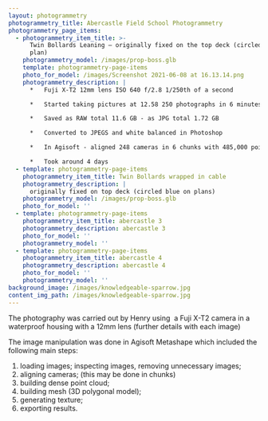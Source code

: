 ```yaml
---
layout: photogrammetry
photogrammetry_title: Abercastle Field School Photogrammetry
photogrammetry_page_items:
  - photogrammetry_item_title: >-
      Twin Bollards Leaning – originally fixed on the top deck (circled blue on
      plan)
    photogrammetry_model: /images/prop-boss.glb
    template: photogrammetry-page-items
    photo_for_model: /images/Screenshot 2021-06-08 at 16.13.14.png
    photogrammetry_description: |
      *   Fuji X-T2 12mm lens ISO 640 f/2.8 1/250th of a second

      *   Started taking pictures at 12.58 250 photographs in 6 minutes

      *   Saved as RAW total 11.6 GB - as JPG total 1.72 GB

      *   Converted to JPEGS and white balanced in Photoshop

      *   In Agisoft - aligned 248 cameras in 6 chunks with 485,000 points

      *   Took around 4 days
  - template: photogrammetry-page-items
    photogrammetry_item_title: Twin Bollards wrapped in cable
    photogrammetry_description: |
      originally fixed on top deck (circled blue on plans)
    photogrammetry_model: /images/prop-boss.glb
    photo_for_model: ''
  - template: photogrammetry-page-items
    photogrammetry_item_title: abercastle 3
    photogrammetry_description: abercastle 3
    photo_for_model: ''
    photogrammetry_model: ''
  - template: photogrammetry-page-items
    photogrammetry_item_title: abercastle 4
    photogrammetry_description: abercastle 4
    photo_for_model: ''
    photogrammetry_model: ''
background_image: /images/knowledgeable-sparrow.jpg
content_img_path: /images/knowledgeable-sparrow.jpg
---
```

The photography was carried out by Henry using  a Fuji X-T2 camera in a waterproof housing with a 12mm lens (further details with each image)

The image manipulation was done in Agisoft Metashape which included the following main steps:

1.  loading images; inspecting images, removing unnecessary images;
2.  aligning cameras; (this may be done in chunks)
3.  building dense point cloud;
4.  building mesh (3D polygonal model);
5.  generating texture;
6.  exporting results.
